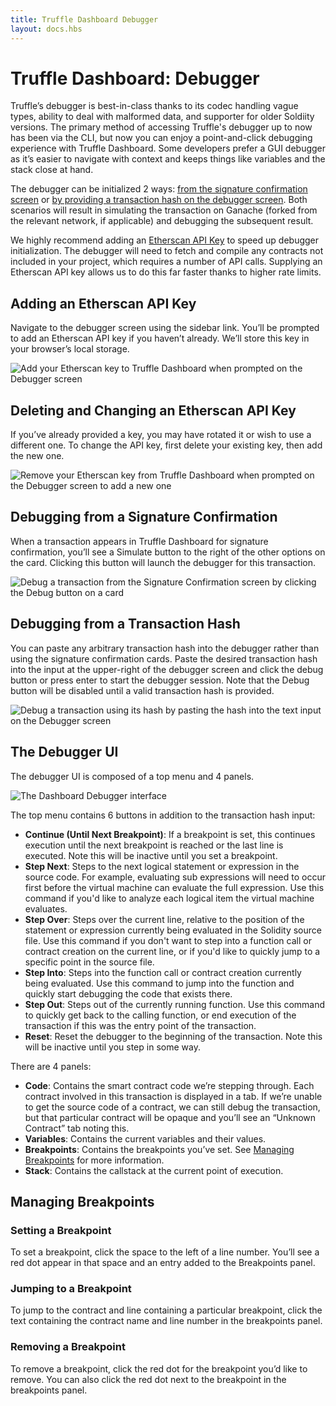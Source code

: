 ```yaml
---
title: Truffle Dashboard Debugger
layout: docs.hbs
---
```


# Truffle Dashboard: Debugger

Truffle’s debugger is best-in-class thanks to its codec handling vague types, ability to deal with malformed data, and supporter for older Soldiity versions. The primary method of accessing Truffle's debugger up to now has been via the CLI, but now you can enjoy a point-and-click debugging experience with Truffle Dashboard. Some developers prefer a GUI debugger as it’s easier to navigate with context and keeps things like variables and the stack close at hand.

The debugger can be initialized 2 ways: [from the signature confirmation screen](#debugging-from-a-signature-confirmation) or [by providing a transaction hash on the debugger screen](#debugging-from-a-transaction-hash). Both scenarios will result in simulating the transaction on Ganache (forked from the relevant network, if applicable) and debugging the subsequent result.

<p class="alert alert-info">
<i class="far fa-info-circle"></i> We highly recommend adding an <a href="https://etherscan.io/apis" target="_blank">Etherscan API Key</a> to speed up debugger initialization. The debugger will need to fetch and compile any contracts not included in your project, which requires a number of API calls. Supplying an Etherscan API key allows us to do this far faster thanks to higher rate limits.
</p>

## Adding an Etherscan API Key

Navigate to the debugger screen using the sidebar link. You’ll be prompted to add an Etherscan API key if you haven’t already. We’ll store this key in your browser’s local storage.

![Add your Etherscan key to Truffle Dashboard when prompted on the Debugger screen](/img/docs/truffle-dashboard/truffle-dashboard-debugger/add-etherscan-key.png)

## Deleting and Changing an Etherscan API Key

If you’ve already provided a key, you may have rotated it or wish to use a different one. To change the API key, first delete your existing key, then add the new one.

![Remove your Etherscan key from Truffle Dashboard when prompted on the Debugger screen to add a new one](/img/docs/truffle-dashboard/truffle-dashboard-debugger/delete-etherscan-key.png)

## Debugging from a Signature Confirmation

When a transaction appears in Truffle Dashboard for signature confirmation, you’ll see a Simulate button to the right of the other options on the card. Clicking this button will launch the debugger for this transaction.

![Debug a transaction from the Signature Confirmation screen by clicking the Debug button on a card](/img/docs/truffle-dashboard/truffle-dashboard-debugger/debug-button.png)

## Debugging from a Transaction Hash

You can paste any arbitrary transaction hash into the debugger rather than using the signature confirmation cards. Paste the desired transaction hash into the input at the upper-right of the debugger screen and click the debug button or press enter to start the debugger session. Note that the Debug button will be disabled until a valid transaction hash is provided.

![Debug a transaction using its hash by pasting the hash into the text input on the Debugger screen](/img/docs/truffle-dashboard/truffle-dashboard-debugger/debug-hash.png)

## The Debugger UI

The debugger UI is composed of a top menu and 4 panels.

![The Dashboard Debugger interface](/img/docs/truffle-dashboard/truffle-dashboard-debugger/debug-interface.png)

The top menu contains 6 buttons in addition to the transaction hash input:

- **Continue (Until Next Breakpoint)**: If a breakpoint is set, this continues execution until the next breakpoint is reached or the last line is executed. Note this will be inactive until you set a breakpoint.
- **Step Next**: Steps to the next logical statement or expression in the source code. For example, evaluating sub expressions will need to occur first before the virtual machine can evaluate the full expression. Use this command if you'd like to analyze each logical item the virtual machine evaluates.
- **Step Over**: Steps over the current line, relative to the position of the statement or expression currently being evaluated in the Solidity source file. Use this command if you don't want to step into a function call or contract creation on the current line, or if you'd like to quickly jump to a specific point in the source file.
- **Step Into**: Steps into the function call or contract creation currently being evaluated. Use this command to jump into the function and quickly start debugging the code that exists there.
- **Step Out**: Steps out of the currently running function. Use this command to quickly get back to the calling function, or end execution of the transaction if this was the entry point of the transaction.
- **Reset**: Reset the debugger to the beginning of the transaction. Note this will be inactive until you step in some way.

There are 4 panels:

- **Code**: Contains the smart contract code we’re stepping through. Each contract involved in this transaction is displayed in a tab. If we’re unable to get the source code of a contract, we can still debug the transaction, but that particular contract will be opaque and you’ll see an “Unknown Contract” tab noting this.
- **Variables**: Contains the current variables and their values.
- **Breakpoints**: Contains the breakpoints you’ve set. See [Managing Breakpoints](#managing-breakpoints) for more information.
- **Stack**: Contains the callstack at the current point of execution.

## Managing Breakpoints

### Setting a Breakpoint

To set a breakpoint, click the space to the left of a line number. You’ll see a red dot appear in that space and an entry added to the Breakpoints panel.

### Jumping to a Breakpoint

To jump to the contract and line containing a particular breakpoint, click the text containing the contract name and line number in the breakpoints panel.

### Removing a Breakpoint

To remove a breakpoint, click the red dot for the breakpoint you’d like to remove. You can also click the red dot next to the breakpoint in the breakpoints panel.
